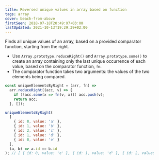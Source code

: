 ```yaml
---
title: Reversed unique values in array based on function
tags: array
cover: beach-from-above
firstSeen: 2018-07-18T20:49:07+03:00
lastUpdated: 2021-10-13T19:29:39+02:00
---
```


Finds all unique values of an array, based on a provided comparator function, starting from the right.

- Use `Array.prototype.reduceRight()` and `Array.prototype.some()` to create an array containing only the last unique occurrence of each value, based on the comparator function, `fn`.
- The comparator function takes two arguments: the values of the two elements being compared.

```js
const uniqueElementsByRight = (arr, fn) =>
  arr.reduceRight((acc, v) => {
    if (!acc.some(x => fn(v, x))) acc.push(v);
    return acc;
  }, []);
```

```js
uniqueElementsByRight(
  [
    { id: 0, value: 'a' },
    { id: 1, value: 'b' },
    { id: 2, value: 'c' },
    { id: 1, value: 'd' },
    { id: 0, value: 'e' }
  ],
  (a, b) => a.id == b.id
); // [ { id: 0, value: 'e' }, { id: 1, value: 'd' }, { id: 2, value: 'c' } ]
```
